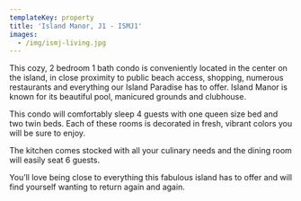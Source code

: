 ```yaml
---
templateKey: property
title: 'Island Manor, J1 - ISMJ1'
images:
  - /img/ismj-living.jpg
---
```

This cozy, 2 bedroom 1 bath condo is conveniently located in the center on the island, in close proximity to public beach access, shopping, numerous restaurants and everything our Island Paradise has to offer. Island Manor is known for its beautiful pool, manicured grounds and clubhouse.

This condo will comfortably sleep 4 guests with one queen size bed and two twin beds. Each of these rooms is decorated in fresh, vibrant colors you will be sure to enjoy.

The kitchen comes stocked with all your culinary needs and the dining room will easily seat 6 guests.

You’ll love being close to everything this fabulous island has to offer and will find yourself wanting to return again and again.
